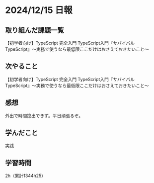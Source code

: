 # 2024/12/15 日報
## 取り組んだ課題一覧
【初学者向け】TypeScript 完全入門
TypeScript入門『サバイバルTypeScript』〜実務で使うなら最低限ここだけはおさえておきたいこと〜

## 次やること
【初学者向け】TypeScript 完全入門
TypeScript入門『サバイバルTypeScript』〜実務で使うなら最低限ここだけはおさえておきたいこと〜

## 感想
外出で時間捻出できず。平日頑張るぞ。


## 学んだこと
実践


## 学習時間
2h（累計1344h25）
